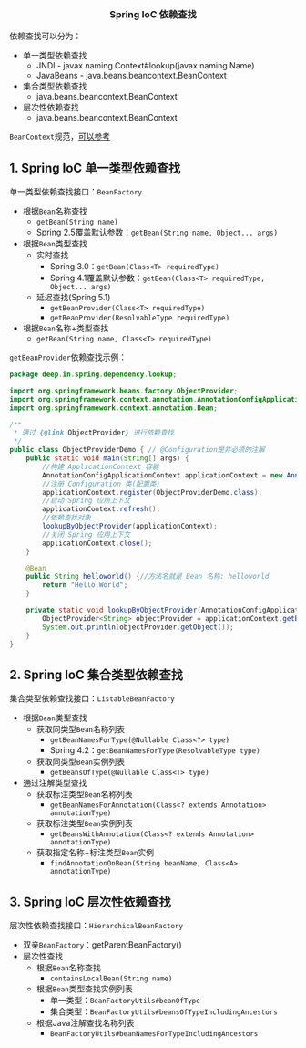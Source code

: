 <h3 align="center"><b>Spring IoC 依赖查找</b></h3>

依赖查找可以分为：

+ 单一类型依赖查找
    +  JNDI - javax.naming.Context#lookup(javax.naming.Name)
    +  JavaBeans - java.beans.beancontext.BeanContext
+ 集合类型依赖查找
    + java.beans.beancontext.BeanContext
+ 层次性依赖查找
    + java.beans.beancontext.BeanContext

`BeanContext`规范，[可以参考](https://docs.oracle.com/javase/8/docs/technotes/guides/beans/spec/beancontext.html)

## 1. Spring IoC 单一类型依赖查找

单一类型依赖查找接口：`BeanFactory`

+ 根据`Bean`名称查找
    + `getBean(String name)`
    + Spring 2.5覆盖默认参数：`getBean(String name, Object... args)`
+ 根据`Bean`类型查找
    + 实时查找
        + Spring 3.0：`getBean(Class<T> requiredType)`
        + Spring 4.1覆盖默认参数：`getBean(Class<T> requiredType, Object... args)`
    + 延迟查找(Spring 5.1)
        + `getBeanProvider(Class<T> requiredType)`
        + `getBeanProvider(ResolvableType requiredType)`
+ 根据`Bean`名称+类型查找
    + `getBean(String name, Class<T> requiredType)`

`getBeanProvider`依赖查找示例：
```java
package deep.in.spring.dependency.lookup;

import org.springframework.beans.factory.ObjectProvider;
import org.springframework.context.annotation.AnnotationConfigApplicationContext;
import org.springframework.context.annotation.Bean;

/**
 * 通过 {@link ObjectProvider} 进行依赖查找
 */
public class ObjectProviderDemo { // @Configuration是非必须的注解
    public static void main(String[] args) {
        //构建 ApplicationContext 容器
        AnnotationConfigApplicationContext applicationContext = new AnnotationConfigApplicationContext();
        //注册 Configuration 类(配置类)
        applicationContext.register(ObjectProviderDemo.class);
        //启动 Spring 应用上下文
        applicationContext.refresh();
        //依赖查找对象
        lookupByObjectProvider(applicationContext);
        //关闭 Spring 应用上下文
        applicationContext.close();
    }

    @Bean
    public String helloworld() {//方法名就是 Bean 名称: helloworld
        return "Hello,World";
    }

    private static void lookupByObjectProvider(AnnotationConfigApplicationContext applicationContext) {
        ObjectProvider<String> objectProvider = applicationContext.getBeanProvider(String.class);
        System.out.println(objectProvider.getObject());
    }
}
```

## 2. Spring IoC 集合类型依赖查找

集合类型依赖查找接口：`ListableBeanFactory`

+ 根据`Bean`类型查找
    + 获取同类型`Bean`名称列表
        + `getBeanNamesForType(@Nullable Class<?> type)`
        + Spring 4.2：`getBeanNamesForType(ResolvableType type)`
    + 获取同类型`Bean`实例列表
        + `getBeansOfType(@Nullable Class<T> type)`
+ 通过注解类型查找
    + 获取标注类型`Bean`名称列表
       + `getBeanNamesForAnnotation(Class<? extends Annotation> annotationType)`
   + 获取标注类型`Bean`实例列表
       + `getBeansWithAnnotation(Class<? extends Annotation> annotationType)`
   + 获取指定名称+标注类型`Bean`实例
       + `findAnnotationOnBean(String beanName, Class<A> annotationType)`

## 3. Spring IoC 层次性依赖查找

层次性依赖查找接口：`HierarchicalBeanFactory`

+ 双亲`BeanFactory`：getParentBeanFactory()
+ 层次性查找
    + 根据`Bean`名称查找
        + `containsLocalBean(String name)`
    + 根据`Bean`类型查找实例列表
        + 单一类型：`BeanFactoryUtils#beanOfType`
        + 集合类型：`BeanFactoryUtils#beansOfTypeIncludingAncestors`
    + 根据Java注解查找名称列表
        + `BeanFactoryUtils#beanNamesForTypeIncludingAncestors`

